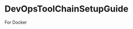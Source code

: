 # DevOpsToolChainSetupGuide
<a herf="https://github.ibm.com/wuhd/DevOpsToolChainSetupGuide/blob/master/README_Docker.md">For Docker</a>